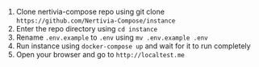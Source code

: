 1. Clone nertivia-compose repo using git clone `https://github.com/Nertivia-Compose/instance`
2. Enter the repo directory using `cd instance`
3. Rename `.env.example` to `.env` using `mv .env.example .env`
4. Run instance using `docker-compose up` and wait for it to run completely
5. Open your browser and go to `http://localtest.me`